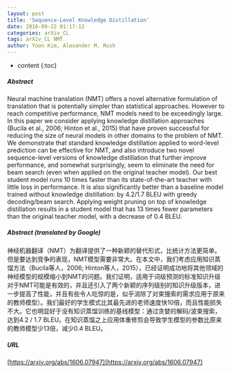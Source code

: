 ```yaml
---
layout: post
title: 'Sequence-Level Knowledge Distillation'
date: 2016-09-22 01:17:12
categories: arXiv_CL
tags: arXiv_CL NMT
author: Yoon Kim, Alexander M. Rush
---
```


* content
{:toc}

##### Abstract
Neural machine translation (NMT) offers a novel alternative formulation of translation that is potentially simpler than statistical approaches. However to reach competitive performance, NMT models need to be exceedingly large. In this paper we consider applying knowledge distillation approaches (Bucila et al., 2006; Hinton et al., 2015) that have proven successful for reducing the size of neural models in other domains to the problem of NMT. We demonstrate that standard knowledge distillation applied to word-level prediction can be effective for NMT, and also introduce two novel sequence-level versions of knowledge distillation that further improve performance, and somewhat surprisingly, seem to eliminate the need for beam search (even when applied on the original teacher model). Our best student model runs 10 times faster than its state-of-the-art teacher with little loss in performance. It is also significantly better than a baseline model trained without knowledge distillation: by 4.2/1.7 BLEU with greedy decoding/beam search. Applying weight pruning on top of knowledge distillation results in a student model that has 13 times fewer parameters than the original teacher model, with a decrease of 0.4 BLEU.

##### Abstract (translated by Google)
神经机器翻译（NMT）为翻译提供了一种新颖的替代形式，比统计方法更简单。但是要达到竞争的表现，NMT模型需要非常大。在本文中，我们考虑应用知识蒸馏方法（Bucila等人，2006; Hinton等人，2015），已经证明成功地将其他领域的神经模型的规模缩小到NMT的问题。我们证明，适用于词级预测的标准知识升级对于NMT可能是有效的，并且还引入了两个新颖的序列级别的知识升级版本，进一步提高了性能，并且有些令人吃惊的是，似乎消除了对束搜索的需求应用于原来的教师模型）。我们最好的学生模式比其最先进的老师速度快10倍，而且性能损失不大。它也明显好于没有知识蒸馏训练的基线模型：通过贪婪的解码/波束搜索，达到4.2 / 1.7 BLEU。在知识蒸馏之上应用体重修剪会导致学生模型的参数比原来的教师模型少13倍，减少0.4 BLEU。

##### URL
[https://arxiv.org/abs/1606.07947](https://arxiv.org/abs/1606.07947)

